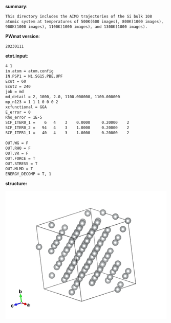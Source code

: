 **summary**:
    
    This directory includes the AIMD trajectories of the Si bulk 108 atomic system at temperatures of 500K(600 images), 800K(1000 images), 900K(1000 images), 1100K(1000 images), and 1300K(1000 images).

**PWmat version**: 
    
    20230111

**etot.input**:

    4 1
    in.atom = atom.config
    IN.PSP1 = Ni.SG15.PBE.UPF
    Ecut = 60
    Ecut2 = 240
    job = md
    md_detail = 2, 1000, 2.0, 1100.000000, 1100.000000
    mp_n123 = 1 1 1 0 0 0 2
    xcfunctional = GGA
    E_error = 0
    Rho_error = 1E-5
    SCF_ITER0_1 =    6   4    3    0.0000     0.20000    2
    SCF_ITER0_2 =   94   4    3    1.0000     0.20000    2
    SCF_ITER1_1 =   40   4    3    1.0000     0.20000    2

    OUT.WG = F 
    OUT.RHO = F 
    OUT.VR = F 
    OUT.FORCE = T 
    OUT.STRESS = T 
    OUT.MLMD = T
    ENERGY_DECOMP = T, 1


**structure:**

![](/ni/POSCAR.png)



